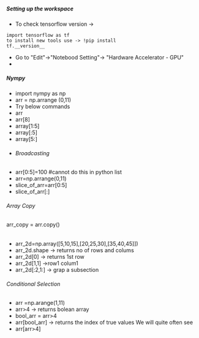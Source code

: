 <H5>Setting up the workspace </H5>

- To check tensorflow version -> 
```
import tensorflow as tf
to install new tools use -> !pip install
tf.__version__
```
- Go to "Edit"->"Notebood Setting"-> "Hardware Accelerator - GPU"
- 
<H5>Nympy</H5>

- import nympy as np
- arr = np.arrange (0,11)
- Try below commands
- arr
- arr[8]
- array[1:5]
- array[:5]
- array[5:]
- <H6>Broadcasting</H6>
- arr[0:5]=100 #cannot do this in python list
- arr=np.arrange(0,11)
- slice_of_arr=arr[0:5]
- slice_of_arr[:]
<H6>Array Copy</H6>
arr_copy = arr.copy()
<H6> </H6>

- arr_2d=np.array([5,10,15],[20,25,30],[35,40,45]])
- arr_2d.shape -> returns no of rows and colums
- arr_2d[0] -> returns 1st row
- arr_2d[1,1] ->row1 colum1
- arr_2d[:2,1:] -> grap a subsection
<H6>Conditional Selection</H6>

- arr =np.arange(1,11)
- arr>4 -> returns bolean array
- bool_arr = arr>4
- arr[bool_arr] -> returns the index of true values
We will quite often see
- arr[arr>4]
